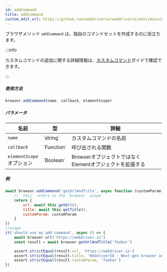 ```yaml
---
id: addCommand
title: addCommand
custom_edit_url: https://github.com/webdriverio/webdriverio/edit/main/packages/webdriverio/src/commands/browser/addCommand.ts
---
```


ブラウザメソッド `addCommand` は、独自のコマンドセットを作成するのに役立ちます。

:::info

カスタムコマンドの追加に関する詳細情報は、[カスタムコマンド](/docs/customcommands#adding-custom-commands)ガイドで確認できます。

:::

##### 使用方法

```js
browser.addCommand(name, callback, elementScope)
```

##### パラメータ

<table>
  <thead>
    <tr>
      <th>名前</th><th>型</th><th>詳細</th>
    </tr>
  </thead>
  <tbody>
    <tr>
      <td><code><var>name</var></code></td>
      <td>`string`</td>
      <td>カスタムコマンドの名前</td>
    </tr>
    <tr>
      <td><code><var>callback</var></code></td>
      <td>`Function`</td>
      <td>呼び出される関数</td>
    </tr>
    <tr>
      <td><code><var>elementScope</var></code><br /><span className="label labelWarning">オプション</span></td>
      <td>`Boolean`</td>
      <td>BrowserオブジェクトではなくElementオブジェクトを拡張する</td>
    </tr>
  </tbody>
</table>

##### 例

```js title="execute.js"
await browser.addCommand('getUrlAndTitle', async function (customParam) {
    // `this` refers to the `browser` scope
    return {
        url: await this.getUrl(),
        title: await this.getTitle(),
        customParam: customParam
    }
})
//usage
it('should use my add command', async () => {
    await browser.url('https://webdriver.io')
    const result = await browser.getUrlAndTitle('foobar')

    assert.strictEqual(result.url, 'https://webdriver.io')
    assert.strictEqual(result.title, 'WebdriverIO · Next-gen browser and mobile automation test framework for Node.js | WebdriverIO')
    assert.strictEqual(result.customParam, 'foobar')
})
```